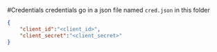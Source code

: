 #Credentials
credentials go in a json file named `cred.json` in this folder

```json
{
    "client_id":"<client_id>",
    "client_secret":"<client_secret>"
}
```
